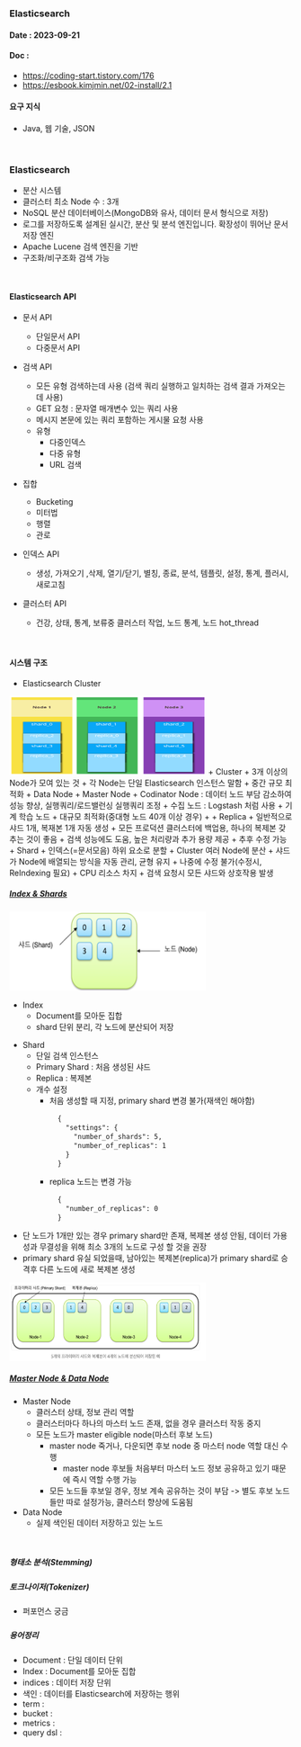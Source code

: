 ### Elasticsearch
#### Date : 2023-09-21  
#### Doc : 
+ https://coding-start.tistory.com/176         
+ https://esbook.kimjmin.net/02-install/2.1   
 

#### 요구 지식 
+ Java, 웹 기술, JSON
</br>

###  Elasticsearch    
+ 분산 시스템 
+ 클러스터 최소 Node 수 : 3개
+ NoSQL 분산 데이터베이스(MongoDB와 유사, 데이터 문서 형식으로 저장)
+ 로그를 저장하도록 설계된 실시간, 분산 및 분석 엔진입니다. 확장성이 뛰어난 문서 저장 엔진
+ Apache Lucene 검색 엔진을 기반
+ 구조화/비구조화 검색 가능 
</br>

#### Elasticsearch API
+ 문서 API
  + 단일문서 API
  + 다중문서 API
+ 검색 API
  + 모든 유형 검색하는데 사용 (검색 쿼리 실행하고 일치하는 검색 결과 가져오는데 사용)
  + GET 요청 : 문자열 매개변수 있는 쿼리 사용
  + 메시지 본문에 있는 쿼리 포함하는 게시물 요청 사용
  + 유형
    + 다중인덱스
    + 다중 유형
    + URL 검색 
+ 집합 
  + Bucketing
  + 미터법
  + 행렬
  + 관로
  
+ 인덱스 API
  + 생성, 가져오기 ,삭제, 열기/닫기, 별칭, 종료, 분석, 템플릿, 설정, 통계, 플러시, 새로고침
+ 클러스터 API
  + 건강, 상태, 통계, 보류중 클러스터 작업, 노드 통계, 노드 hot_thread
</br> 


#### 시스템 구조
+ Elasticsearch Cluster     
<img src = "img/Elasticsearch_cluster.png" width = "350" height = "140"/>   
  + Cluster
    + 3개 이상의 Node가 모여 있는 것 
    + 각 Node는 단일 Elasticsearch 인스턴스 말함
    + 중간 규모 최적화
      + Data Node
      + Master Node
      + Codinator Node : 데이터 노드 부담 감소하여 성능 향상, 실행쿼리/로드밸런싱 실행쿼리 조정
      + 수집 노드 : Logstash 처럼 사용
      + 기계 학습 노드
    + 대규모 최적화(중대형 노드 40개 이상 경우)
      + 
  + Replica
    + 일반적으로 샤드 1개, 복재본 1개 자동 생성 
    + 모든 프로덕션 클러스터에 백업용, 하나의 복제본 갖추는 것이 좋음
    + 검색 성능에도 도움, 높은 처리량과 추가 용량 제공 
    + 추후 수정 가능 
  + Shard
    + 인덱스(=문서모음) 하위 요소로 분할
    + Cluster 여러 Node에 분산
    + 샤드가 Node에 배열되는 방식을 자동 관리, 균형 유지
    + 나중에 수정 불가(수정시, ReIndexing 필요)
    + CPU 리소스 차지
    + 검색 요청시 모든 샤드와 상호작용 발생
</br>
    

##### [Index & Shards](https://esbook.kimjmin.net/03-cluster/3.2-index-and-shards)
<img src = "img/nodeshd.png" width = "350" height = "140"/></br>       
- Index 
  + Document를 모아둔 집합
  + shard 단위 분리, 각 노드에 분산되어 저장
+ Shard
  + 단일 검색 인스턴스  
  + Primary Shard : 처음 생성된 샤드
  + Replica : 복제본 
  + 개수 설정 
    + 처음 생성할 때 지정, primary shard 변경 불가(재색인 해야함)    
      ```
        {
          "settings": {
            "number_of_shards": 5,
            "number_of_replicas": 1
          }
        }
      ```
    + replica 노드는 변경 가능 
      ```
        {
          "number_of_replicas": 0
        }
      ```    
+ 단 노드가 1개만 있는 경우 primary shard만 존재, 복제본 생성 안됨, 데이터 가용성과 무결성을 위해 최소 3개의 노드로 구성 할 것을 권장
+ primary shard 유실 되었을때, 남아있는 복제본(replica)가 primary shard로 승격후 다른 노드에 새로 복제본 생성    
<img src = "img/nodshdex5.png" width = "350" height = "140"/>   
</br>
 

##### [Master Node & Data Node](https://esbook.kimjmin.net/03-cluster/3.3-master-and-data-nodes)
+ Master Node
  + 클러스터 상태, 정보 관리 역할
  + 클러스터마다 하나의 마스터 노드 존재, 없을 경우 클러스터 작동 중지
  + 모든 노드가 master eligible node(마스터 후보 노드)
    + master node 죽거나, 다운되면 후보 node 중 마스터 node 역할 대신 수행 
      + master node 후보들 처음부터 마스터 노드 정보 공유하고 있기 때문에 즉시 역할 수행 가능
    + 모든 노드들 후보일 경우, 정보 계속 공유하는 것이 부담 -> 별도 후보 노드들만 따로 설정가능, 클러스터 향상에 도움됨
+ Data Node 
  + 실제 색인된 데이터 저장하고 있는 노드
</br>

##### 형태소 분석(Stemming)

##### 토크나이저(Tokenizer)
  + 퍼포먼스 궁금
#####  

##### 용어정리
+ Document : 단일 데이터 단위
+ Index : Document를 모아둔 집합
+ indices : 데이터 저장 단위 
+ 색인 : 데이터를 Elasticsearch에 저장하는 행위
+ term : 
+ bucket : 
+ metrics : 
+ query dsl : 

